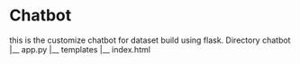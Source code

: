 # Chatbot
this is the customize chatbot for dataset build using flask.
Directory
chatbot
  |__ app.py
  |__ templates
          |__ index.html
          
